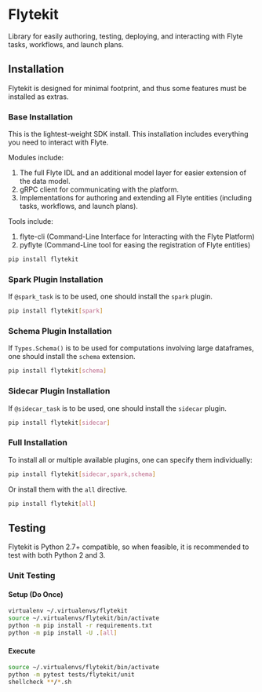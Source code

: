 # Flytekit

Library for easily authoring, testing, deploying, and interacting with Flyte tasks, workflows, and launch plans.

## Installation

Flytekit is designed for minimal footprint, and thus some features must be installed as extras.

### Base Installation

This is the lightest-weight SDK install. This installation includes everything you need to interact with Flyte.

Modules include:
1. The full Flyte IDL and an additional model layer for easier extension of the data model.
2. gRPC client for communicating with the platform.
3. Implementations for authoring and extending all Flyte entities (including tasks, workflows, and launch plans).

Tools include:
1. flyte-cli (Command-Line Interface for Interacting with the Flyte Platform)
2. pyflyte (Command-Line tool for easing the registration of Flyte entities)

```bash
pip install flytekit
```

### Spark Plugin Installation

If `@spark_task` is to be used, one should install the `spark` plugin.

```bash
pip install flytekit[spark]
```

### Schema Plugin Installation

If `Types.Schema()` is to be used for computations involving large dataframes, one should install the `schema` extension.

```bash
pip install flytekit[schema]
```

### Sidecar Plugin Installation

If `@sidecar_task` is to be used, one should install the `sidecar` plugin.

```bash
pip install flytekit[sidecar]
```

### Full Installation

To install all or multiple available plugins, one can specify them individually:

```bash
pip install flytekit[sidecar,spark,schema]
```

Or install them with the `all` directive.

```bash
pip install flytekit[all]
```

## Testing

Flytekit is Python 2.7+ compatible, so when feasible, it is recommended to test with both Python 2 and 3.

### Unit Testing

#### Setup (Do Once)
```bash
virtualenv ~/.virtualenvs/flytekit
source ~/.virtualenvs/flytekit/bin/activate
python -m pip install -r requirements.txt
python -m pip install -U .[all]
```

#### Execute
```bash
source ~/.virtualenvs/flytekit/bin/activate
python -m pytest tests/flytekit/unit
shellcheck **/*.sh
```
